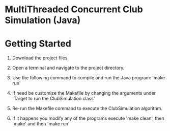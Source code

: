 # MultiThreaded Concurrent Club Simulation (Java)

# Getting Started
1. Download the project files.

2. Open a terminal and navigate to the project directory.

3. Use the following command to compile and run the Java program:
   'make run'

4. If need be customize the Makefile by changing the arguments under 'Target to run the ClubSimulation class'

5. Re-run the Makefile command to execute the ClubSimulation algorithm.

6. If it happens you modify any of the programs execute 'make clean', then 'make' and then 'make run'
